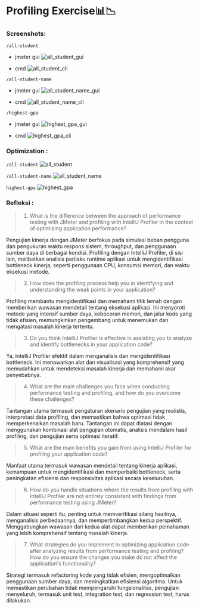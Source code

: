 # Profiling Exercise📊📉

### Screenshots:

```/all-student```
- jmeter gui
![all_student_gui](images/all-student%20jmeter.png)


- cmd
![all_student_cli](images/all-student%20cmd.png)

```/all-student-name```
- jmeter gui
![all_student_name_gui](images/all-student-name%20jmeter.png)



- cmd
![all_student_name_cli](images/all-student-name%20cmd.png)

```/highest-gpa```
- jmeter gui
![highest_gpa_gui](images/highest_gpa%20jmeter.png)



- cmd
![highest_gpa_cli](images/highest-gpa%20cmd.png)

### Optimization :

```/all-student```
![all_student](images/all-student%20after%20optimize%20cmd.png)


```/all-student-name```
![all_student_name](images/all-student-name%20after%20optimize%20cmd.png)


```highest-gpa```
![highest_gpa](images/highest-jpa%20after%20optimize%20cmd.png)

### Refleksi :
> 1. What is the difference between the approach of performance testing with JMeter and profiling with IntelliJ Profiler in the context of optimizing application performance?

Pengujian kinerja dengan JMeter berfokus pada simulasi beban pengguna dan pengukuran waktu respons sistem, throughput, dan penggunaan sumber daya di berbagai kondisi. Profiling dengan IntelliJ Profiler, di sisi lain, melibatkan analisis perilaku runtime aplikasi untuk mengidentifikasi bottleneck kinerja, seperti penggunaan CPU, konsumsi memori, dan waktu eksekusi metode.

> 2. How does the profiling process help you in identifying and understanding the weak points in your application?

Profiling membantu mengidentifikasi dan memahami titik lemah dengan memberikan wawasan mendetail tentang eksekusi aplikasi. Ini menyoroti metode yang intensif sumber daya, kebocoran memori, dan jalur kode yang tidak efisien, memungkinkan pengembang untuk menemukan dan mengatasi masalah kinerja tertentu.

> 3. Do you think IntelliJ Profiler is effective in assisting you to analyze and identify bottlenecks in your application code?

Ya, IntelliJ Profiler efektif dalam menganalisis dan mengidentifikasi bottleneck. Ini menawarkan alat dan visualisasi yang komprehensif yang memudahkan untuk mendeteksi masalah kinerja dan memahami akar penyebabnya.

> 4. What are the main challenges you face when conducting performance testing and profiling, and how do you overcome these challenges?

Tantangan utama termasuk pengaturan skenario pengujian yang realistis, interpretasi data profiling, dan memastikan bahwa optimasi tidak memperkenalkan masalah baru. Tantangan ini dapat diatasi dengan menggunakan kombinasi alat pengujian otomatis, analisis mendalam hasil profiling, dan pengujian serta optimasi iteratif.

> 5. What are the main benefits you gain from using IntelliJ Profiler for profiling your application code?

Manfaat utama termasuk wawasan mendetail tentang kinerja aplikasi, kemampuan untuk mengidentifikasi dan memperbaiki bottleneck, serta peningkatan efisiensi dan responsivitas aplikasi secara keseluruhan.

> 6. How do you handle situations where the results from profiling with IntelliJ Profiler are not entirely consistent with findings from performance testing using JMeter?

Dalam situasi seperti itu, penting untuk memverifikasi silang hasilnya, menganalisis perbedaannya, dan mempertimbangkan kedua perspektif. Menggabungkan wawasan dari kedua alat dapat memberikan pemahaman yang lebih komprehensif tentang masalah kinerja.

> 7. What strategies do you implement in optimizing application code after analyzing results from performance testing and profiling? How do you ensure the changes you make do not affect the application's functionality?

Strategi termasuk refactoring kode yang tidak efisien, mengoptimalkan penggunaan sumber daya, dan meningkatkan efisiensi algoritma. Untuk memastikan perubahan tidak mempengaruhi fungsionalitas, pengujian menyeluruh, termasuk unit test, integration test, dan regression test, harus dilakukan.
